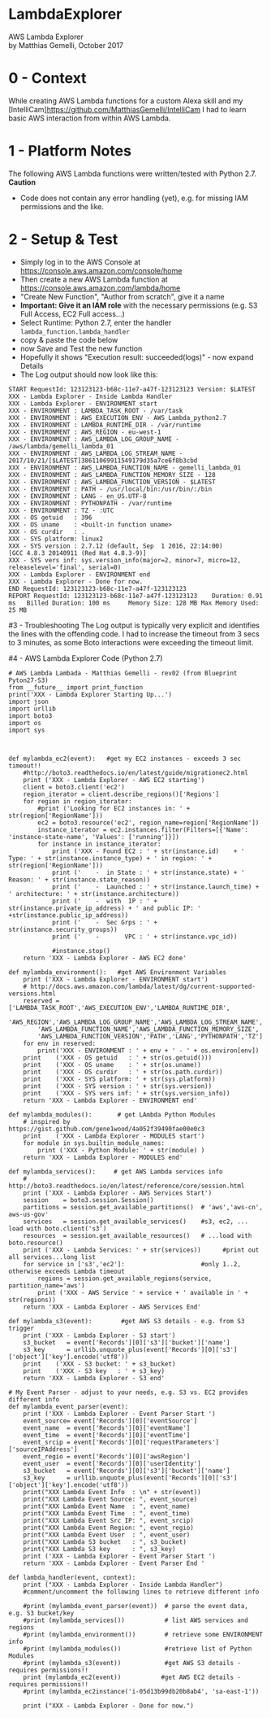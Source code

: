 # LambdaExplorer
AWS Lambda Explorer  
by Matthias Gemelli, October 2017

# 0 - Context
While creating AWS Lambda functions for a custom Alexa skill and my 
[IntelliCam]<https://github.com/MatthiasGemelli/IntelliCam> 
I had to learn basic AWS interaction from within AWS Lambda.

# 1 - Platform Notes
The following AWS Lambda functions were written/tested with Python 2.7.
**Caution**
- Code does not contain any error handling (yet), e.g. for missing IAM permissions and the like.


# 2 - Setup & Test
- Simply log in to the AWS Console at https://console.aws.amazon.com/console/home
- Then create a new AWS Lambda function at https://console.aws.amazon.com/lambda/home
- "Create New Function", "Author from scratch", give it a name
- **Important: Give it an IAM role** with the necessary permissions (e.g. S3 Full Access, EC2 Full access...)
- Select Runtime: Python 2.7, enter the handler `lambda_function.lambda_handler`
- copy & paste the code below
- now Save and Test the new function
- Hopefully it shows "Execution result: succeeded(logs)" - now expand Details
- The Log output should now look like this:
```
START RequestId: 123123123-b68c-11e7-a47f-123123123 Version: $LATEST
XXX - Lambda Explorer - Inside Lambda Handler
XXX - Lambda Explorer - ENVIRONMENT start
XXX - ENVIRONMENT : LAMBDA_TASK_ROOT - /var/task
XXX - ENVIRONMENT : AWS_EXECUTION_ENV - AWS_Lambda_python2.7
XXX - ENVIRONMENT : LAMBDA_RUNTIME_DIR - /var/runtime
XXX - ENVIRONMENT : AWS_REGION - eu-west-1
XXX - ENVIRONMENT : AWS_LAMBDA_LOG_GROUP_NAME - /aws/lambda/gemelli_lambda_01
XXX - ENVIRONMENT : AWS_LAMBDA_LOG_STREAM_NAME - 2017/10/21/[$LATEST]38611069911549179d35a7ce6f8b3cbd
XXX - ENVIRONMENT : AWS_LAMBDA_FUNCTION_NAME - gemelli_lambda_01
XXX - ENVIRONMENT : AWS_LAMBDA_FUNCTION_MEMORY_SIZE - 128
XXX - ENVIRONMENT : AWS_LAMBDA_FUNCTION_VERSION - $LATEST
XXX - ENVIRONMENT : PATH - /usr/local/bin:/usr/bin/:/bin
XXX - ENVIRONMENT : LANG - en_US.UTF-8
XXX - ENVIRONMENT : PYTHONPATH - /var/runtime
XXX - ENVIRONMENT : TZ - :UTC
XXX - OS getuid   : 396
XXX - OS uname    : <built-in function uname>
XXX - OS curdir   : .
XXX - SYS platform: linux2
XXX - SYS version : 2.7.12 (default, Sep  1 2016, 22:14:00) 
[GCC 4.8.3 20140911 (Red Hat 4.8.3-9)]
XXX - SYS vers inf: sys.version_info(major=2, minor=7, micro=12, releaselevel='final', serial=0)
XXX - Lambda Explorer - ENVIRONMENT end
XXX - Lambda Explorer - Done for now.
END RequestId: 123123123-b68c-11e7-a47f-123123123
REPORT RequestId: 123123123-b68c-11e7-a47f-123123123	Duration: 0.91 ms	Billed Duration: 100 ms 	Memory Size: 128 MB	Max Memory Used: 25 MB	
```
#3 - Troubleshooting
The Log output is typically very explicit and identifies the lines with the offending code. 
I had to increase the timeout from 3 secs to 3 minutes, as some Boto interactions were exceeding the timeout limit.

#4 - AWS Lambda Explorer Code (Python 2.7)
```
# AWS Lambda Lambada - Matthias Gemelli - rev02 (from Blueprint Pyton27-S3)
from __future__ import print_function
print('XXX - Lambda Explorer Starting Up...')
import json
import urllib
import boto3
import os
import sys



def mylambda_ec2(event):   #get my EC2 instances - exceeds 3 sec timeout!!
    #http://boto3.readthedocs.io/en/latest/guide/migrationec2.html
    print ('XXX - Lambda Explorer - AWS EC2 starting')
    client = boto3.client('ec2')
    region_iterator = client.describe_regions()['Regions']
    for region in region_iterator:
        #print ('Looking for EC2 instances in: ' + str(region['RegionName']))
        ec2 = boto3.resource('ec2', region_name=region['RegionName']) 
        instance_iterator = ec2.instances.filter(Filters=[{'Name': 'instance-state-name', 'Values': ['running']}])
        for instance in instance_iterator:
            print ('XXX - Found EC2 : ' + str(instance.id)    + ' Type: ' + str(instance.instance_type) + ' in region: ' + str(region['RegionName']))
            print ('    -  in State : ' + str(instance.state) + ' Reason: ' + str(instance.state_reason))
            print ('    -  Launched : ' + str(instance.launch_time) + ' architecture: ' + str(instance.architecture))
            print ('    -  with  IP : ' + str(instance.private_ip_address) + ' and public IP: ' +str(instance.public_ip_address)) 
            print ('    -  Sec Grps : ' + str(instance.security_groups))
            print ('    -       VPC : ' + str(instance.vpc_id))

            #instance.stop()
    return 'XXX - Lambda Explorer - AWS EC2 done'

def mylambda_environment():   #get AWS Environment Variables
    print ('XXX - Lambda Explorer - ENVIRONMENT start')
    # http://docs.aws.amazon.com/lambda/latest/dg/current-supported-versions.html
    reserved = ['LAMBDA_TASK_ROOT','AWS_EXECUTION_ENV','LAMBDA_RUNTIME_DIR',
        'AWS_REGION','AWS_LAMBDA_LOG_GROUP_NAME','AWS_LAMBDA_LOG_STREAM_NAME',
        'AWS_LAMBDA_FUNCTION_NAME','AWS_LAMBDA_FUNCTION_MEMORY_SIZE',
        'AWS_LAMBDA_FUNCTION_VERSION','PATH','LANG','PYTHONPATH','TZ']
    for env in reserved:
        print('XXX - ENVIRONMENT : ' + env + ' - ' + os.environ[env])
    print    ('XXX - OS getuid   : ' + str(os.getuid()))
    print    ('XXX - OS uname    : ' + str(os.uname))
    print    ('XXX - OS curdir   : ' + str(os.path.curdir))
    print    ('XXX - SYS platform: ' + str(sys.platform))
    print    ('XXX - SYS version : ' + str(sys.version))
    print    ('XXX - SYS vers inf: ' + str(sys.version_info))
    return 'XXX - Lambda Explorer - ENVIRONMENT end'

def mylambda_modules():       # get LAmbda Python Modules
    # inspired by https://gist.github.com/gene1wood/4a052f39490fae00e0c3
    print    ('XXX - Lambda Explorer - MODULES start')
    for module in sys.builtin_module_names:
        print ('XXX - Python Module: ' + str(module) )
    return 'XXX - Lambda Explorer - MODULES end'

def mylambda_services():     # get AWS Lambda services info
    # http://boto3.readthedocs.io/en/latest/reference/core/session.html
    print ('XXX - Lambda Explorer - AWS Services Start')
    session    = boto3.session.Session()
    partitions = session.get_available_partitions()  # 'aws','aws-cn', aws-us-gov'
    services   = session.get_available_services()    #s3, ec2, ... load with boto.client('s3')
    resources  = session.get_available_resources()   # ...load with boto.resource()
    print ('XXX - Lambda Services: ' + str(services))      #print out all services...long list
    for service in ['s3','ec2']:                     #only 1..2, otherwise exceeds Lambda timeout
        regions = session.get_available_regions(service, partition_name='aws')
        print ('XXX - AWS Service ' + service + ' available in ' + str(regions))
    return 'XXX - Lambda Explorer - AWS Services End'

def mylambda_s3(event):        #get AWS S3 details - e.g. from S3 trigger
    print ('XXX - Lambda Explorer - S3 start')
    s3_bucket   = event['Records'][0]['s3']['bucket']['name']
    s3_key      = urllib.unquote_plus(event['Records'][0]['s3']['object']['key'].encode('utf8'))
    print    ('XXX - S3 bucket: ' + s3_bucket)
    print    ('XXX - S3 key   : ' + s3_key)
    return 'XXX - Lambda Explorer - S3 end'

# My Event Parser - adjust to your needs, e.g. S3 vs. EC2 provides different info
def mylambda_event_parser(event):
    print ('XXX - Lambda Explorer - Event Parser Start ')
    event_source= event['Records'][0]['eventSource']
    event_name  = event['Records'][0]['eventName']
    event_time  = event['Records'][0]['eventTime']
    event_srcip = event['Records'][0]['requestParameters']['sourceIPAddress'] 
    event_regio = event['Records'][0]['awsRegion']
    event_user  = event['Records'][0]['userIdentity']
    s3_bucket   = event['Records'][0]['s3']['bucket']['name']
    s3_key      = urllib.unquote_plus(event['Records'][0]['s3']['object']['key'].encode('utf8'))
    print("XXX Lambda Event Info  : \n" + str(event))
    print("XXX Lambda Event Source: ", event_source)
    print("XXX Lambda Event Name  : ", event_name)
    print("XXX Lambda Event Time  : ", event_time)
    print("XXX Lambda Event Src IP: ", event_srcip)
    print("XXX Lambda Event Region: ", event_regio)
    print("XXX Lambda Event User  : ", event_user)
    print("XXX Lambda S3 bucket   : ", s3_bucket)
    print("XXX Lambda S3 key      : ", s3_key)
    print ('XXX - Lambda Explorer - Event Parser Start ')
    return 'XXX - Lambda Explorer - Event Parser End '

def lambda_handler(event, context):
    print ("XXX - Lambda Explorer - Inside Lambda Handler")
    #comment/uncomment the following lines to retrieve different info
    
    #print (mylambda_event_parser(event))  # parse the event data, e.g. S3 bucket/key
    #print (mylambda_services())           # list AWS services and regions
    #print (mylambda_environment())        # retrieve some ENVIRONMENT info
    #print (mylambda_modules())            #retrieve list of Python Modules
    #print (mylambda_s3(event))            #get AWS S3 details - requires permissions!!
    print (mylambda_ec2(event))           #get AWS EC2 details - requires permissions!!
    #print (mylambda_ec2instance('i-05d13b99db20b8ab4', 'sa-east-1'))
 
    print ("XXX - Lambda Explorer - Done for now.")
```
